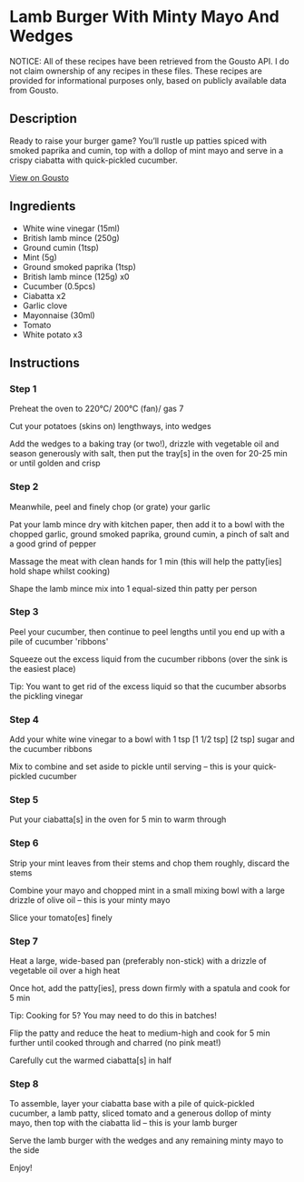 # Lamb Burger With Minty Mayo And Wedges

NOTICE: All of these recipes have been retrieved from the Gousto API. I do not claim ownership of any recipes in these files. These recipes are provided for informational purposes only, based on publicly available data from Gousto.

## Description

Ready to raise your burger game? You’ll rustle up patties spiced with smoked paprika and cumin, top with a dollop of mint mayo and serve in a crispy ciabatta with quick-pickled cucumber. 

[View on Gousto](https://www.gousto.co.uk/recipes/cookbook/lamb-burger-with-minty-mayo-chips)

## Ingredients

- White wine vinegar (15ml)
- British lamb mince (250g)
- Ground cumin (1tsp)
- Mint (5g)
- Ground smoked paprika (1tsp)
- British lamb mince (125g) x0
- Cucumber (0.5pcs)
- Ciabatta x2
- Garlic clove
- Mayonnaise (30ml)
- Tomato
- White potato x3

## Instructions


### Step 1

Preheat the oven to 220°C/ 200°C (fan)/ gas 7

Cut your potatoes (skins on) lengthways, into wedges

Add the wedges to a baking tray (or two!), drizzle with vegetable oil and season generously with salt, then put the tray[s] in the oven for 20-25 min or until golden and crisp


### Step 2

Meanwhile, peel and finely chop (or grate) your garlic

Pat your lamb mince dry with kitchen paper, then add it to a bowl with the chopped garlic, ground smoked paprika, ground cumin, a pinch of salt and a good grind of pepper

Massage the meat with clean hands for 1 min (this will help the patty[ies] hold shape whilst cooking)

Shape the lamb mince mix into 1 equal-sized thin patty per person


### Step 3

Peel your cucumber, then continue to peel lengths until you end up with a pile of cucumber 'ribbons'

Squeeze out the excess liquid from the cucumber ribbons (over the sink is the easiest place)

Tip: You want to get rid of the excess liquid so that the cucumber absorbs the pickling vinegar


### Step 4

Add your white wine vinegar to a bowl with 1 tsp <span class="text-purple">[1 1/2 tsp]</span> <span class="text-danger">[2 tsp]</span> sugar and the cucumber ribbons

Mix to combine and set aside to pickle until serving – this is your quick-pickled cucumber


### Step 5

Put your ciabatta[s] in the oven for 5 min to warm through


### Step 6

Strip your mint leaves from their stems and chop them roughly, discard the stems

Combine your mayo and chopped mint in a small mixing bowl with a large drizzle of olive oil – this is your minty mayo

Slice your tomato[es] finely


### Step 7

Heat a large, wide-based pan (preferably non-stick) with a drizzle of vegetable oil over a high heat

Once hot, add the patty[ies], press down firmly with a spatula and cook for 5 min

Tip: Cooking for 5? You may need to do this in batches!

Flip the patty and reduce the heat to medium-high and cook for 5 min further until cooked through and charred (no pink meat!)

Carefully cut the warmed ciabatta[s] in half

### Step 8

To assemble, layer your ciabatta base with a pile of quick-pickled cucumber, a lamb patty, sliced tomato and a generous dollop of minty mayo, then top with the ciabatta lid – this is your lamb burger

Serve the lamb burger with the wedges and any remaining minty mayo to the side

Enjoy!

